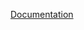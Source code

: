 [Documentation](https://docs.fluxninja.com/reference/blueprints/policies/service-protection/average-latency.md)
